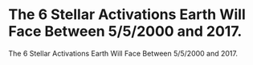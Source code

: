 # The 6 Stellar Activations Earth Will Face Between 5/5/2000 and 2017.

The 6 Stellar Activations Earth Will Face Between 5/5/2000 and 2017.
